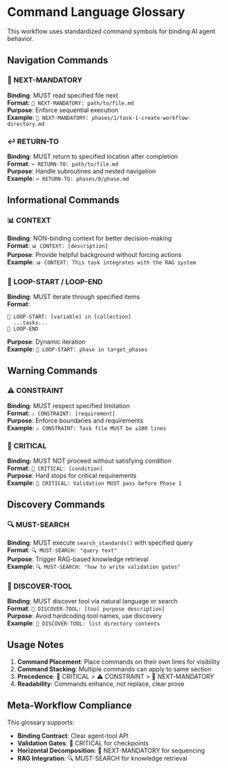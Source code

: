 # Command Language Glossary

This workflow uses standardized command symbols for binding AI agent behavior.

## Navigation Commands

### 🎯 NEXT-MANDATORY
**Binding**: MUST read specified file next  
**Format**: `🎯 NEXT-MANDATORY: path/to/file.md`  
**Purpose**: Enforce sequential execution  
**Example**: `🎯 NEXT-MANDATORY: phases/1/task-1-create-workflow-directory.md`

### ↩️ RETURN-TO
**Binding**: MUST return to specified location after completion  
**Format**: `↩️ RETURN-TO: path/to/file.md`  
**Purpose**: Handle subroutines and nested navigation  
**Example**: `↩️ RETURN-TO: phases/0/phase.md`

## Informational Commands

### 📊 CONTEXT
**Binding**: NON-binding context for better decision-making  
**Format**: `📊 CONTEXT: [description]`  
**Purpose**: Provide helpful background without forcing actions  
**Example**: `📊 CONTEXT: This task integrates with the RAG system`

### 🔄 LOOP-START / LOOP-END
**Binding**: MUST iterate through specified items  
**Format**: 
```
🔄 LOOP-START: [variable] in [collection]
  ...tasks...
🔄 LOOP-END
```
**Purpose**: Dynamic iteration  
**Example**: `🔄 LOOP-START: phase in target_phases`

## Warning Commands

### ⚠️ CONSTRAINT
**Binding**: MUST respect specified limitation  
**Format**: `⚠️ CONSTRAINT: [requirement]`  
**Purpose**: Enforce boundaries and requirements  
**Example**: `⚠️ CONSTRAINT: Task file MUST be ≤100 lines`

### 🚨 CRITICAL
**Binding**: MUST NOT proceed without satisfying condition  
**Format**: `🚨 CRITICAL: [condition]`  
**Purpose**: Hard stops for critical requirements  
**Example**: `🚨 CRITICAL: Validation MUST pass before Phase 1`

## Discovery Commands

### 🔍 MUST-SEARCH
**Binding**: MUST execute `search_standards()` with specified query  
**Format**: `🔍 MUST-SEARCH: "query text"`  
**Purpose**: Trigger RAG-based knowledge retrieval  
**Example**: `🔍 MUST-SEARCH: "how to write validation gates"`

### 📖 DISCOVER-TOOL
**Binding**: MUST discover tool via natural language or search  
**Format**: `📖 DISCOVER-TOOL: [tool purpose description]`  
**Purpose**: Avoid hardcoding tool names, use discovery  
**Example**: `📖 DISCOVER-TOOL: list directory contents`

## Usage Notes

1. **Command Placement**: Place commands on their own lines for visibility
2. **Command Stacking**: Multiple commands can apply to same section
3. **Precedence**: 🚨 CRITICAL > ⚠️ CONSTRAINT > 🎯 NEXT-MANDATORY
4. **Readability**: Commands enhance, not replace, clear prose

## Meta-Workflow Compliance

This glossary supports:
- **Binding Contract**: Clear agent-tool API
- **Validation Gates**: 🚨 CRITICAL for checkpoints  
- **Horizontal Decomposition**: 🎯 NEXT-MANDATORY for sequencing
- **RAG Integration**: 🔍 MUST-SEARCH for knowledge retrieval

